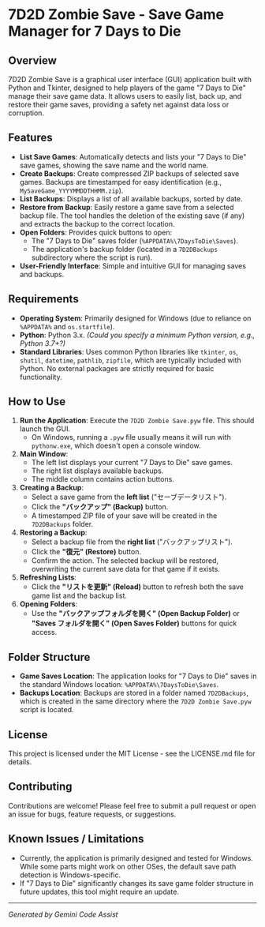 # 7D2D Zombie Save - Save Game Manager for 7 Days to Die

## Overview

7D2D Zombie Save is a graphical user interface (GUI) application built with Python and Tkinter, designed to help players of the game "7 Days to Die" manage their save game data. It allows users to easily list, back up, and restore their game saves, providing a safety net against data loss or corruption.

## Features

- **List Save Games**: Automatically detects and lists your "7 Days to Die" save games, showing the save name and the world name.
- **Create Backups**: Create compressed ZIP backups of selected save games. Backups are timestamped for easy identification (e.g., `MySaveGame_YYYYMMDDTHHMM.zip`).
- **List Backups**: Displays a list of all available backups, sorted by date.
- **Restore from Backup**: Easily restore a game save from a selected backup file. The tool handles the deletion of the existing save (if any) and extracts the backup to the correct location.
- **Open Folders**: Provides quick buttons to open:
  - The "7 Days to Die" saves folder (`%APPDATA%\7DaysToDie\Saves`).
  - The application's backup folder (located in a `7D2DBackups` subdirectory where the script is run).
- **User-Friendly Interface**: Simple and intuitive GUI for managing saves and backups.

## Requirements

- **Operating System**: Primarily designed for Windows (due to reliance on `%APPDATA%` and `os.startfile`).
- **Python**: Python 3.x. _(Could you specify a minimum Python version, e.g., Python 3.7+?)_
- **Standard Libraries**: Uses common Python libraries like `tkinter`, `os`, `shutil`, `datetime`, `pathlib`, `zipfile`, which are typically included with Python. No external packages are strictly required for basic functionality.

## How to Use

1. **Run the Application**: Execute the `7D2D Zombie Save.pyw` file. This should launch the GUI.
    - On Windows, running a `.pyw` file usually means it will run with `pythonw.exe`, which doesn't open a console window.
2. **Main Window**:
    - The left list displays your current "7 Days to Die" save games.
    - The right list displays available backups.
    - The middle column contains action buttons.
3. **Creating a Backup**:
    - Select a save game from the **left list** ("セーブデータリスト").
    - Click the **"バックアップ" (Backup)** button.
    - A timestamped ZIP file of your save will be created in the `7D2DBackups` folder.
4. **Restoring a Backup**:
    - Select a backup file from the **right list** ("バックアップリスト").
    - Click the **"復元" (Restore)** button.
    - Confirm the action. The selected backup will be restored, overwriting the current save data for that game if it exists.
5. **Refreshing Lists**:
    - Click the **"リストを更新" (Reload)** button to refresh both the save game list and the backup list.
6. **Opening Folders**:
    - Use the **"バックアップフォルダを開く" (Open Backup Folder)** or **"Saves フォルダを開く" (Open Saves Folder)** buttons for quick access.

## Folder Structure

- **Game Saves Location**: The application looks for "7 Days to Die" saves in the standard Windows location: `%APPDATA%\7DaysToDie\Saves`.
- **Backups Location**: Backups are stored in a folder named `7D2DBackups`, which is created in the same directory where the `7D2D Zombie Save.pyw` script is located.

## License

This project is licensed under the MIT License - see the LICENSE.md file for details.

## Contributing

Contributions are welcome! Please feel free to submit a pull request or open an issue for bugs, feature requests, or suggestions.

## Known Issues / Limitations

- Currently, the application is primarily designed and tested for Windows. While some parts might work on other OSes, the default save path detection is Windows-specific.
- If "7 Days to Die" significantly changes its save game folder structure in future updates, this tool might require an update.

---

_Generated by Gemini Code Assist_
